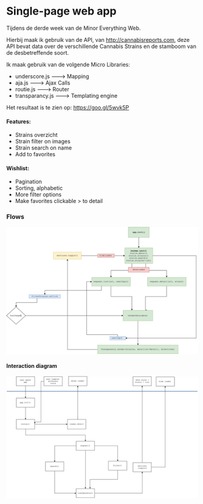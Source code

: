 # Single-page web app

Tijdens de derde week van de Minor Everything Web.

Hierbij maak ik gebruik van de API, van http://cannabisreports.com, deze API bevat data over de
verschillende Cannabis Strains en de stamboom van de desbetreffende soort.

 
Ik maak gebruik van de volgende Micro Libraries: 

- underscore.js ---> Mapping
- aja.js        ---> Ajax Calls
- routie.js     ---> Router
- transparancy.js ---> Templating engine

Het resultaat is te zien op: https://goo.gl/5wvk5P

#### Features:
 
 - Strains overzicht
 - Strain filter on images
 - Strain search on name
 - Add to favorites

#### Wishlist: 

- Pagination
- Sorting, alphabetic
- More filter options
- Make favorites clickable > to detail

### Flows

![alt text](https://github.com/pierman1/web-app-from-scratch/blob/master/week-3/opdracht%203%20&%204/SWAP.jpg?raw=true "Logo Title Text 1")

#### Interaction diagram

![alt text](https://github.com/pierman1/web-app-from-scratch/blob/master/week-3/opdracht%203%20&%204/SWAP-above-water.jpg?raw=true "Logo Title Text 1")


 